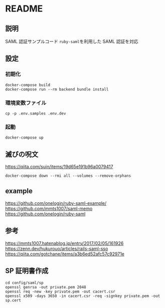 # README

## 説明

SAML 認証サンプルコード
`ruby-saml`を利用した SAML 認証を対応

## 設定

### 初期化

```
docker-compose build
docker-compose run --rm backend bundle install
```

### 環境変数ファイル

```
cp -p .env.samples .env.dev
```

### 起動

```
docker-compose up
```

## 滅びの呪文

https://qiita.com/suin/items/19d65e191b96a0079417

```
docker-compose down --rmi all --volumes --remove-orphans
```

## example

https://github.com/onelogin/ruby-saml-example/<br>
https://github.com/mmts1007/saml-memo<br>
https://github.com/onelogin/ruby-saml<br>

## 参考

https://mmts1007.hatenablog.jp/entry/2017/02/05/161926<br>
https://zenn.dev/hukurouo/articles/rails-saml-sso<br>
https://qiita.com/gotchane/items/a3b6ed52afc57c92971e<br>

## SP 証明書作成

```
cd config/saml/sp
openssl genrsa -out private.pem 2048
openssl req -new -key private.pem -out cacert.csr
openssl x509 -days 3650 -in cacert.csr -req -signkey private.pem -out sp.cert
```
